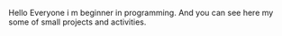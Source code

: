 Hello Everyone i m beginner in programming.
And you can see here my some of small projects and activities.